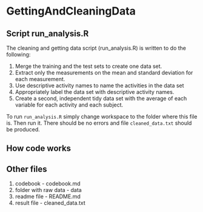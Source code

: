 GettingAndCleaningData
======================

## Script run_analysis.R
	
The cleaning and getting data script (run_analysis.R) is written to do the following:
	
1. Merge the training and the test sets to create one data set.
2. Extract only the measurements on the mean and standard deviation for each measurement. 
3. Use descriptive activity names to name the activities in the data set
4. Appropriately label the data set with descriptive activity names. 
5. Create a second, independent tidy data set with the average of each variable for each activity and each subject. 

To run `run_analysis.R` simply change workspace to the folder where this file is. Then run it. There should be no errors and file `cleaned_data.txt` should be produced.
## How code works

## Other files
1. codebook - codebook.md
2. folder with raw data - data
3. readme file - README.md
4. result file - cleaned_data.txt
